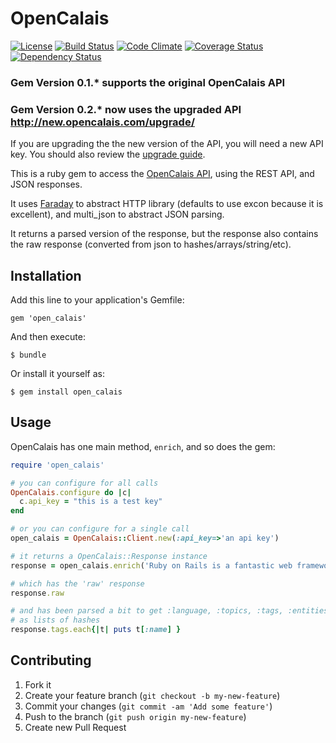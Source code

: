 # OpenCalais

[![License](https://img.shields.io/badge/license-MIT-blue.svg)](http://opensource.org/licenses/MIT)
[![Build Status](https://travis-ci.org/PRX/open_calais.svg?branch=master)](https://travis-ci.org/PRX/open_calais)
[![Code Climate](https://codeclimate.com/github/PRX/open_calais/badges/gpa.svg)](https://codeclimate.com/github/PRX/open_calais)
[![Coverage Status](https://coveralls.io/repos/PRX/open_calais/badge.svg?branch=master)](https://coveralls.io/r/PRX/open_calais?branch=master)
[![Dependency Status](https://gemnasium.com/PRX/open_calais.svg)](https://gemnasium.com/PRX/open_calais)

### Gem Version 0.1.* supports the original OpenCalais API
### Gem Version 0.2.* now uses the upgraded API http://new.opencalais.com/upgrade/

If you are upgrading the the new version of the API, you will need a new API key. You should also review the [upgrade guide](http://new.opencalais.com/upgrade/).

This is a ruby gem to access the [OpenCalais API](http://www.opencalais.com/documentation/calais-web-service-api/api-invocation/rest), using the REST API, and JSON responses.

It uses [Faraday](https://github.com/lostisland/faraday) to abstract HTTP library (defaults to use excon because it is excellent), and multi_json to abstract JSON parsing.

It returns a parsed version of the response, but the response also contains the raw response (converted from json to hashes/arrays/string/etc).

## Installation

Add this line to your application's Gemfile:

    gem 'open_calais'

And then execute:

    $ bundle

Or install it yourself as:

    $ gem install open_calais

## Usage

OpenCalais has one main method, `enrich`, and so does the gem:

```ruby
require 'open_calais'

# you can configure for all calls
OpenCalais.configure do |c|
  c.api_key = "this is a test key"
end

# or you can configure for a single call
open_calais = OpenCalais::Client.new(:api_key=>'an api key')

# it returns a OpenCalais::Response instance
response = open_calais.enrich('Ruby on Rails is a fantastic web framework. It uses MVC, and the Ruby programming language invented by Matz in Japan.')

# which has the 'raw' response
response.raw

# and has been parsed a bit to get :language, :topics, :tags, :entities, :relations, :locations
# as lists of hashes
response.tags.each{|t| puts t[:name] }
```

## Contributing

1. Fork it
2. Create your feature branch (`git checkout -b my-new-feature`)
3. Commit your changes (`git commit -am 'Add some feature'`)
4. Push to the branch (`git push origin my-new-feature`)
5. Create new Pull Request
